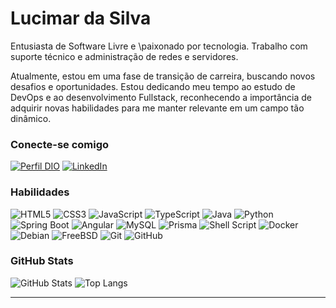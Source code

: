 
# Lucimar da Silva
Entusiasta de Software Livre e \paixonado por tecnologia. Trabalho com suporte técnico e administração de redes e servidores.

Atualmente, estou em uma fase de transição de carreira, buscando novos desafios e oportunidades. Estou dedicando meu tempo ao estudo de DevOps e ao desenvolvimento Fullstack, reconhecendo a importância de adquirir novas habilidades para me manter relevante em um campo tão dinâmico.

### Conecte-se comigo
[![Perfil DIO](https://img.shields.io/badge/-Meu%20Perfil%20na%20DIO-30A3DC?style=for-the-badge)](https://web.dio.me/users/lucimar_scon)
[![LinkedIn](https://img.shields.io/badge/-LinkedIn-000?style=for-the-badge&logo=linkedin&logoColor=30A3DC)](https://www.linkedin.com/in/lucimar-scon/)


### Habilidades

![HTML5](https://img.shields.io/badge/HTML-000?style=for-the-badge&logo=html5&logoColor=orange)
![CSS3](https://img.shields.io/badge/CSS3-000?style=for-the-badge&logo=css3&logoColor=30A3DC)
![JavaScript](https://img.shields.io/badge/JavaScript-000?style=for-the-badge&logo=javascript&logoColor=yellow)
![TypeScript](https://img.shields.io/badge/TypeScript-000.svg?style=for-the-badge&logo=TypeScript&logoColor=3178C6)
![Java](https://img.shields.io/badge/Java-000?style=for-the-badge&logo=openjdk&logoColor=ED8B00)
![Python](https://img.shields.io/badge/Python-000?style=for-the-badge&logo=python&logoColor=3776AB)
![Spring Boot](https://img.shields.io/badge/Spring-000?style=for-the-badge&logo=spring&logoColor=white)
![Angular](https://img.shields.io/badge/Angular-000?style=for-the-badge&logo=angular&logoColor=DD0031)
![MySQL](https://img.shields.io/badge/MySQL-000.svg?style=for-the-badge&logo=MySQL&logoColor=white)
![Prisma](https://img.shields.io/badge/Prisma-2D3748.svg?style=for-the-badge&logo=Prisma&logoColor=white)
![Shell Script](https://img.shields.io/badge/Shell_Script-121011?style=for-the-badge&logo=gnu-bash&logoColor=white)
![Docker](https://img.shields.io/badge/Docker-000.svg?style=for-the-badge&logo=Docker&logoColor=blue) 
![Debian](https://img.shields.io/badge/Debian-000?style=for-the-badge&logo=debian&logoColor=A81D33)
![FreeBSD](https://img.shields.io/badge/freebsd-000?style=for-the-badge&logo=freebsd&logoColor=AB2B28)
![Git](https://img.shields.io/badge/Git-000.svg?style=for-the-badge&logo=Git&logoColor=F05032)
![GitHub](https://img.shields.io/badge/GitHub-181717.svg?style=for-the-badge&logo=GitHub&logoColor=white)

### GitHub Stats
![GitHub Stats](https://github-readme-stats.vercel.app/api?username=lscon&theme=transparent&bg_color=000&border_color=30A3DC&show_icons=true&icon_color=30A3DC&title_color=E94D5F&text_color=FFF)
![Top Langs](https://github-readme-stats-git-masterrstaa-rickstaa.vercel.app/api/top-langs/?username=lscon&layout=compact&bg_color=000&border_color=30A3DC&title_color=E94D5F&text_color=FFF)

---


<!--
**lscon/lscon** is a ✨ _special_ ✨ repository because its `README.md` (this file) appears on your GitHub profile.

Here are some ideas to get you started:

- 🔭 I’m currently working on ...
- 🌱 I’m currently learning ...
- 👯 I’m looking to collaborate on ...
- 🤔 I’m looking for help with ...
- 💬 Ask me about ...
- 📫 How to reach me: ...
- 😄 Pronouns: ...
- ⚡ Fun fact: ...
-->

